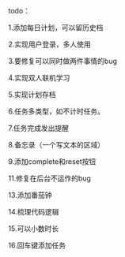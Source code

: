 todo：

1.添加每日计划，可以留历史档

2.实现用户登录，多人使用

3.要修复可以同时做两件事情的bug

4.实现双人联机学习

5.实现计划存档

6.任务多类型，如不计时任务。

7.任务完成发出提醒

8.备忘录（一个写文本的区域）

9.添加complete和reset按钮

11.修复在后台不运作的bug

13.添加番茄钟

14.梳理代码逻辑

15.可以小数时长

16.回车键添加任务